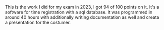This is the work I did for my exam in 2023, I got 94 of 100 points on it.
It's a software for time registration with a sql database.
It was programmed in around 40 hours with additionally writing documentation as well and creata a presentation for the costumer.
